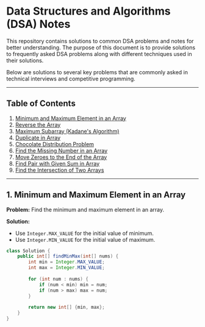 # Data Structures and Algorithms (DSA) Notes

This repository contains solutions to common DSA problems and notes for better understanding. The purpose of this document is to provide solutions to frequently asked DSA problems along with different techniques used in their solutions. 

Below are solutions to several key problems that are commonly asked in technical interviews and competitive programming.

---

## Table of Contents

1. [Minimum and Maximum Element in an Array](#1-minimum-and-maximum-element-in-an-array)
2. [Reverse the Array](#2-reverse-the-array)
3. [Maximum Subarray (Kadane's Algorithm)](#3-maximum-subarray-kadane's-algorithm)
4. [Duplicate in Array](#4-duplicate-in-array)
5. [Chocolate Distribution Problem](#5-chocolate-distribution-problem)
6. [Find the Missing Number in an Array](#6-find-the-missing-number-in-an-array)
7. [Move Zeroes to the End of the Array](#7-move-zeroes-to-the-end-of-the-array)
8. [Find Pair with Given Sum in Array](#8-find-pair-with-given-sum-in-array)
9. [Find the Intersection of Two Arrays](#9-find-the-intersection-of-two-arrays)

---

## 1. Minimum and Maximum Element in an Array

**Problem:** Find the minimum and maximum element in an array.

**Solution:**
- Use `Integer.MAX_VALUE` for the initial value of minimum.
- Use `Integer.MIN_VALUE` for the initial value of maximum.

```java
class Solution {
    public int[] findMinMax(int[] nums) {
        int min = Integer.MAX_VALUE;
        int max = Integer.MIN_VALUE;
        
        for (int num : nums) {
            if (num < min) min = num;
            if (num > max) max = num;
        }
        
        return new int[] {min, max};
    }
}
